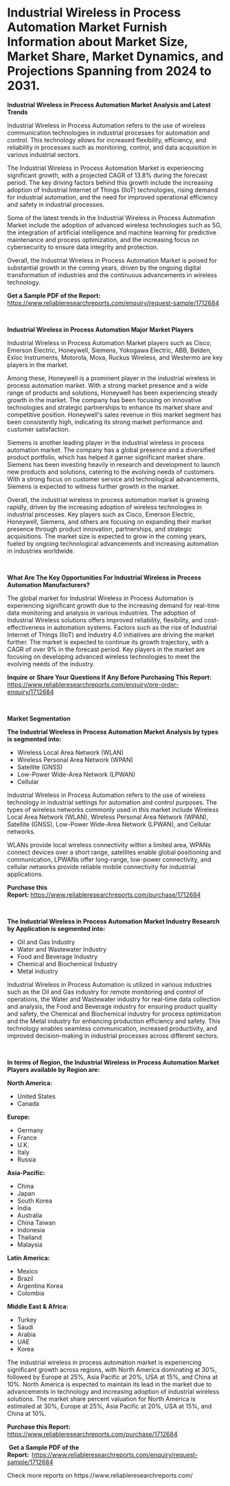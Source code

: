 <p><h1>Industrial Wireless in Process Automation Market Furnish Information about Market Size, Market Share, Market Dynamics, and Projections Spanning from 2024 to 2031.</h1></p><p><strong>Industrial Wireless in Process Automation Market Analysis and Latest Trends</strong></p>
<p><p>Industrial Wireless in Process Automation refers to the use of wireless communication technologies in industrial processes for automation and control. This technology allows for increased flexibility, efficiency, and reliability in processes such as monitoring, control, and data acquisition in various industrial sectors.</p><p>The Industrial Wireless in Process Automation Market is experiencing significant growth, with a projected CAGR of 13.8% during the forecast period. The key driving factors behind this growth include the increasing adoption of Industrial Internet of Things (IIoT) technologies, rising demand for industrial automation, and the need for improved operational efficiency and safety in industrial processes.</p><p>Some of the latest trends in the Industrial Wireless in Process Automation Market include the adoption of advanced wireless technologies such as 5G, the integration of artificial intelligence and machine learning for predictive maintenance and process optimization, and the increasing focus on cybersecurity to ensure data integrity and protection.</p><p>Overall, the Industrial Wireless in Process Automation Market is poised for substantial growth in the coming years, driven by the ongoing digital transformation of industries and the continuous advancements in wireless technology.</p></p>
<p><strong>Get a Sample PDF of the Report:&nbsp;</strong> <a href="https://www.reliableresearchreports.com/enquiry/request-sample/1712684">https://www.reliableresearchreports.com/enquiry/request-sample/1712684</a></p>
<p>&nbsp;</p>
<p><strong>Industrial Wireless in Process Automation Major Market Players</strong></p>
<p><p>Industrial Wireless in Process Automation Market players such as Cisco, Emerson Electric, Honeywell, Siemens, Yokogawa Electric, ABB, Belden, Exloc Instruments, Motorola, Moxa, Ruckus Wireless, and Westermo are key players in the market.</p><p>Among these, Honeywell is a prominent player in the industrial wireless in process automation market. With a strong market presence and a wide range of products and solutions, Honeywell has been experiencing steady growth in the market. The company has been focusing on innovative technologies and strategic partnerships to enhance its market share and competitive position. Honeywell's sales revenue in this market segment has been consistently high, indicating its strong market performance and customer satisfaction.</p><p>Siemens is another leading player in the industrial wireless in process automation market. The company has a global presence and a diversified product portfolio, which has helped it garner significant market share. Siemens has been investing heavily in research and development to launch new products and solutions, catering to the evolving needs of customers. With a strong focus on customer service and technological advancements, Siemens is expected to witness further growth in the market.</p><p>Overall, the industrial wireless in process automation market is growing rapidly, driven by the increasing adoption of wireless technologies in industrial processes. Key players such as Cisco, Emerson Electric, Honeywell, Siemens, and others are focusing on expanding their market presence through product innovation, partnerships, and strategic acquisitions. The market size is expected to grow in the coming years, fueled by ongoing technological advancements and increasing automation in industries worldwide.</p></p>
<p>&nbsp;</p>
<p><strong>What Are The Key Opportunities For Industrial Wireless in Process Automation Manufacturers?</strong></p>
<p><p>The global market for Industrial Wireless in Process Automation is experiencing significant growth due to the increasing demand for real-time data monitoring and analysis in various industries. The adoption of Industrial Wireless solutions offers improved reliability, flexibility, and cost-effectiveness in automation systems. Factors such as the rise of Industrial Internet of Things (IIoT) and Industry 4.0 initiatives are driving the market further. The market is expected to continue its growth trajectory, with a CAGR of over 9% in the forecast period. Key players in the market are focusing on developing advanced wireless technologies to meet the evolving needs of the industry.</p></p>
<p><strong>Inquire or Share Your Questions If Any Before Purchasing This Report:</strong> <a href="https://www.reliableresearchreports.com/enquiry/pre-order-enquiry/1712684">https://www.reliableresearchreports.com/enquiry/pre-order-enquiry/1712684</a></p>
<p>&nbsp;</p>
<p><strong>Market Segmentation</strong></p>
<p><strong>The Industrial Wireless in Process Automation Market Analysis by types is segmented into:</strong></p>
<p><ul><li>Wireless Local Area Network (WLAN)</li><li>Wireless Personal Area Network (WPAN)</li><li>Satellite (GNSS)</li><li>Low-Power Wide-Area Network (LPWAN)</li><li>Cellular</li></ul></p>
<p><p>Industrial Wireless in Process Automation refers to the use of wireless technology in industrial settings for automation and control purposes. The types of wireless networks commonly used in this market include Wireless Local Area Network (WLAN), Wireless Personal Area Network (WPAN), Satellite (GNSS), Low-Power Wide-Area Network (LPWAN), and Cellular networks. </p><p>WLANs provide local wireless connectivity within a limited area, WPANs connect devices over a short range, satellites enable global positioning and communication, LPWANs offer long-range, low-power connectivity, and cellular networks provide reliable mobile connectivity for industrial applications.</p></p>
<p><strong>Purchase this Report:&nbsp;</strong><a href="https://www.reliableresearchreports.com/purchase/1712684">https://www.reliableresearchreports.com/purchase/1712684</a></p>
<p>&nbsp;</p>
<p><strong>The Industrial Wireless in Process Automation Market Industry Research by Application is segmented into:</strong></p>
<p><ul><li>Oil and Gas Industry</li><li>Water and Wastewater Industry</li><li>Food and Beverage Industry</li><li>Chemical and Biochemical Industry</li><li>Metal industry</li></ul></p>
<p><p>Industrial Wireless in Process Automation is utilized in various industries such as the Oil and Gas industry for remote monitoring and control of operations, the Water and Wastewater industry for real-time data collection and analysis, the Food and Beverage industry for ensuring product quality and safety, the Chemical and Biochemical industry for process optimization and the Metal industry for enhancing production efficiency and safety. This technology enables seamless communication, increased productivity, and improved decision-making in industrial processes across different sectors.</p></p>
<p>&nbsp;</p>
<p><strong>In terms of Region, the Industrial Wireless in Process Automation Market Players available by Region are:</strong></p>
<p>
    <p> <strong> North America: </strong>
        <ul>
            <li>United States</li>
            <li>Canada</li>
        </ul>
        </p> 
    <p> <strong> Europe: </strong>
        <ul>
            <li>Germany</li>
            <li>France</li>
            <li>U.K.</li>
            <li>Italy</li>
            <li>Russia</li>
        </ul>
        </p> 
    <p> <strong> Asia-Pacific: </strong>
        <ul>
            <li>China</li>
            <li>Japan</li>
            <li>South Korea</li>
            <li>India</li>
            <li>Australia</li>
            <li>China Taiwan</li>
            <li>Indonesia</li>
            <li>Thailand</li>
            <li>Malaysia</li>
        </ul>
        </p> 
    <p> <strong> Latin America: </strong>
        <ul>
            <li>Mexico</li>
            <li>Brazil</li>
            <li>Argentina Korea</li>
            <li>Colombia</li>
        </ul>
        </p> 
    <p> <strong> Middle East & Africa: </strong>
        <ul>
            <li>Turkey</li>
            <li>Saudi</li>
            <li>Arabia</li>
            <li>UAE</li>
            <li>Korea</li>
        </ul>
    </p>
    </p>
<p><p>The industrial wireless in process automation market is experiencing significant growth across regions, with North America dominating at 30%, followed by Europe at 25%, Asia Pacific at 20%, USA at 15%, and China at 10%. North America is expected to maintain its lead in the market due to advancements in technology and increasing adoption of industrial wireless solutions. The market share percent valuation for North America is estimated at 30%, Europe at 25%, Asia Pacific at 20%, USA at 15%, and China at 10%.</p></p>
<p><strong>Purchase this Report: </strong><a href="https://www.reliableresearchreports.com/purchase/1712684">https://www.reliableresearchreports.com/purchase/1712684</a></p>
<p>&nbsp;<strong>Get a Sample PDF of the Report:&nbsp;&nbsp;</strong><a href="https://www.reliableresearchreports.com/enquiry/request-sample/1712684">https://www.reliableresearchreports.com/enquiry/request-sample/1712684</a></p>
<p><strong></strong></p>
<p>Check more reports on https://www.reliableresearchreports.com/</p>